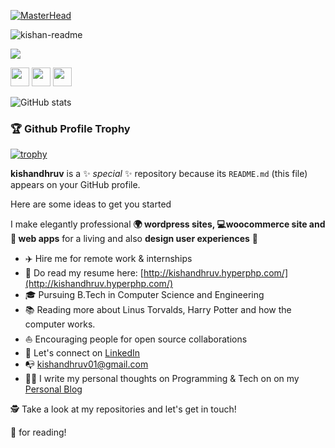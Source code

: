 [![MasterHead](https://www.canva.com/design/DAFUj41rqtc/Zcjwew7klaCyfFo4-L9PCw/view?utm_content=DAFUj41rqtc&utm_campaign=designshare&utm_medium=link&utm_source=homepage_design_menu)](http://kishandhruv.hyperphp.com/)

![kishan-readme](https://www.canva.com/design/DAFUj41rqtc/Zcjwew7klaCyfFo4-L9PCw/view?utm_content=DAFUj41rqtc&utm_campaign=designshare&utm_medium=link&utm_source=homepage_design_menu)

<img src="https://www.canva.com/design/DAFUj41rqtc/Zcjwew7klaCyfFo4-L9PCw/view?utm_content=DAFUj41rqtc&utm_campaign=designshare&utm_medium=link&utm_source=homepage_design_menu">

<a href="mailto:kishandhruv01@gmail.com"><img src="https://img.shields.io/badge/Gmail-D14836?style=for-the-badge&logo=gmail&logoColor=white" height=30></a>
<a href="https://www.twitter.com/Kishandhruv01"><img src="https://img.shields.io/badge/Twitter-1DA1F2?style=for-the-badge&logo=twitter&logoColor=white" height=30></a>
 <a href="https://www.linkedin.com/in/kishandhruv/"><img src="https://img.shields.io/badge/LinkedIn-0077B5?style=for-the-badge&logo=linkedin&logoColor=white" height=30></a>

![GitHub stats](https://github-readme-stats.vercel.app/api?username=kishandhruv&show_icons=true&theme=tokyonight)

### 🏆 Github Profile Trophy

[![trophy](https://github-profile-trophy.vercel.app/?username=kishandhruv&theme=monokai&margin-w=15&margin-h=15&&no-frame=true&row=1)](https://github.com/ryo-ma/github-profile-trophy)


**kishandhruv** is a ✨ _special_ ✨ repository because its `README.md` (this file) appears on your GitHub profile.

Here are some ideas to get you started 

I make elegantly professional **🌍 wordpress sites, 💻woocommerce site and 📱 web apps** for a living and also **design user experiences** 🎨

- ✈️ Hire me for remote work & internships
- 💼 Do read my resume here: [http://kishandhruv.hyperphp.com/](http://kishandhruv.hyperphp.com/)
- 🎓 Pursuing B.Tech in Computer Science and Engineering
- 📚 Reading more about Linus Torvalds, Harry Potter and how the computer works.
- ⛵ Encouraging people for open source collaborations
- 🎉 Let's connect on [LinkedIn](https://linkedin.com/in/kishandhruv)
- 📭 kishandhruv01@gmail.com
- ✍🏻 I write my personal thoughts on Programming & Tech on on my [Personal Blog](http://kishandhruv.hyperphp.com/)

🕵 Take a look at my repositories and let's get in touch!

🙏 for reading!

